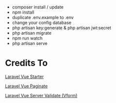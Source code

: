 - composer install / update
- npm install
- duplicate .env.example to .env
- change your config database
- php artisan key:generate & php artisan jwt:secret
- php artisan migrate 
- npm run watch
- php artisan serve

# Credits To
[Laravel Vue Starter](https://github.com/cretueusebiu/laravel-vue-spa)

[Laravel Vue Paginate](https://github.com/gilbitron/laravel-vue-pagination)

[Laravel Vue Server Validate (Vform)](https://github.com/cretueusebiu/vform)
